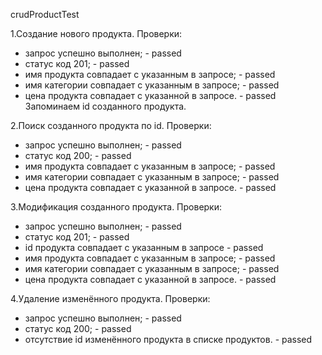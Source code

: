 crudProductTest

1.Создание нового продукта.
Проверки:
- запрос успешно выполнен; - passed
- статус код 201; - passed
- имя продукта совпадает с указанным в запросе; - passed
- имя категории совпадает с указанным в запросе; - passed
- цена продукта совпадает с указанной в запросе. - passed
Запоминаем id созданного продукта.

2.Поиск созданного продукта по id.
Проверки:
- запрос успешно выполнен; - passed
- статус код 200; - passed
- имя продукта совпадает с указанным в запросе; - passed
- имя категории совпадает с указанным в запросе; - passed
- цена продукта совпадает с указанной в запросе. - passed

3.Модификация созданного продукта.
Проверки:
- запрос успешно выполнен; - passed
- статус код 201; - passed
- id продукта совпадает с указанным в запросе - passed
- имя продукта совпадает с указанным в запросе; - passed
- имя категории совпадает с указанным в запросе; - passed
- цена продукта совпадает с указанной в запросе. - passed

4.Удаление изменённого продукта.
Проверки:
- запрос успешно выполнен; - passed
- статус код 200; - passed
- отсутствие id изменённого продукта в списке продуктов. - passed
